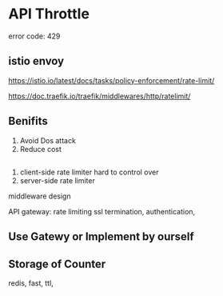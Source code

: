 










# API Throttle

error code: 429

## istio envoy

https://istio.io/latest/docs/tasks/policy-enforcement/rate-limit/

https://doc.traefik.io/traefik/middlewares/http/ratelimit/

## Benifits

1. Avoid Dos attack
2. Reduce cost

## 

1. client-side rate limiter
hard to control over
2. server-side rate limiter 

middleware design

API gateway: rate limiting ssl termination, authentication, 


## Use Gatewy or Implement by ourself



## Storage of Counter

redis, fast, ttl, 